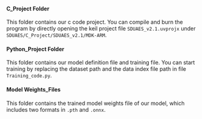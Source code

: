 #### C_Project Folder

This folder contains our c code project. You can compile and burn the program by directly opening the keil project file `SDUAES_v2.1.uvprojx` under `SDUAES/C_Project/SDUAES_v2.1/MDK-ARM`.

#### Python_Project Folder

This folder contains our model definition file and training file. You can start training by replacing the dataset path and the data index file path in file `Training_code.py`.

#### Model Weights_Files

This folder contains the trained model weights file of our model, which includes two formats in `.pth` and `.onnx`.
